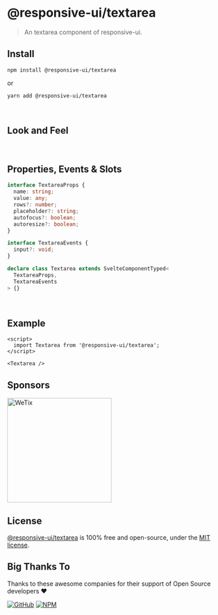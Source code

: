 # @responsive-ui/textarea

> An textarea component of responsive-ui.

## Install

```console
npm install @responsive-ui/textarea
```

or

```console
yarn add @responsive-ui/textarea
```

<br/>

## Look and Feel

<!-- <img src="https://user-images.githubusercontent.com/28108597/104029132-92224b80-5204-11eb-9bc0-032449eb8053.png"
alt="@responsive-ui/button" /> -->

<br/>

## Properties, Events & Slots

```ts
interface TextareaProps {
  name: string;
  value: any;
  rows?: number;
  placeholder?: string;
  autofocus?: boolean;
  autoresize?: boolean;
}

interface TextareaEvents {
  input?: void;
}

declare class Textarea extends SvelteComponentTyped<
  TextareaProps,
  TextareaEvents
> {}
```

<br/>

## Example

```svelte
<script>
  import Textarea from '@responsive-ui/textarea';
</script>

<Textarea />
```

## Sponsors

<img src="https://asset.wetix.my/images/logo/wetix.png" alt="WeTix" width="240px">

## License

[@responsive-ui/textarea](https://github.com/wetix/responsive-ui/tree/master/components/textarea) is 100% free and open-source, under the [MIT license](https://github.com/wetix/responsive-ui/blob/master/LICENSE).

## Big Thanks To

Thanks to these awesome companies for their support of Open Source developers ❤

[![GitHub](https://jstools.dev/img/badges/github.svg)](https://github.com/open-source)
[![NPM](https://jstools.dev/img/badges/npm.svg)](https://www.npmjs.com/)
